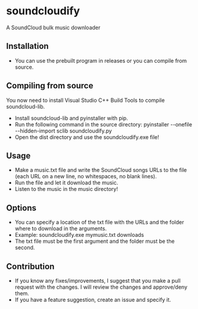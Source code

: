 # soundcloudify
A SoundCloud bulk music downloader

## Installation
 - You can use the prebuilt program in releases or you can compile from source.

## Compiling from source 
You now need to install Visual Studio C++ Build Tools to compile soundcloud-lib.
 - Install soundcloud-lib and pyinstaller with pip.
 - Run the following command in the source directory: pyinstaller --onefile --hidden-import sclib soundcloudify.py
 - Open the dist directory and use the soundcloudify.exe file!

## Usage
 - Make a music.txt file and write the SoundCloud songs URLs to the file (each URL on a new line, no whitespaces, no blank lines).
 - Run the file and let it download the music.
 - Listen to the music in the music directory!

## Options
 - You can specify a location of the txt file with the URLs and the folder where to download in the arguments.
 - Example: soundcloudify.exe mymusic.txt downloads
 - The txt file must be the first argument and the folder must be the second.

## Contribution
 - If you know any fixes/improvements, I suggest that you make a pull request with the changes. I will review the changes and approve/deny them.
 - If you have a feature suggestion, create an issue and specify it.
